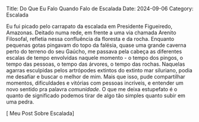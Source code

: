 Title: Do Que Eu Falo Quando Falo de Escalada
Date: 2024-09-06
Category: Escalada

Eu fui picado pelo carrapato da escalada em Presidente Figueiredo, Amazonas.
Deitado numa rede, em frente a uma via chamada Arenito Filosofal, refletia nessa confluência da floresta e da rocha. Enquanto pequenas gotas pingavam do topo da falésia, quase uma grande caverna perto do terreno do seu Gaúcho, me passava pela cabeça as diferentes escalas de tempo envolvidas naquele momento - o tempo dos pingos, o tempo das pessoas, o tempo das árvores, o tempo das rochas. Naquelas agarras esculpidas pelos artrópodes extintos do extinto mar siluriano, podia me desafiar e buscar o melhor de mim. Mais que isso, pude compartilhar momentos, dificuldades e vitórias com pessoas incríveis, e entender um novo sentido pra palavra _comunidade_. O que me deixa estupefato é o quanto de significado podemos tirar de algo tão simples quanto subir em uma pedra.

[ Meu Post Sobre Escalada]
